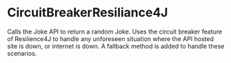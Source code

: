 # CircuitBreakerResiliance4J

Calls the Joke API to return a random Joke.
Uses the circuit breaker feature of Resilience4J to handle any unforeseen situation where the API hosted site is down, or internet is down. A fallback method is added to handle these scenarios.
